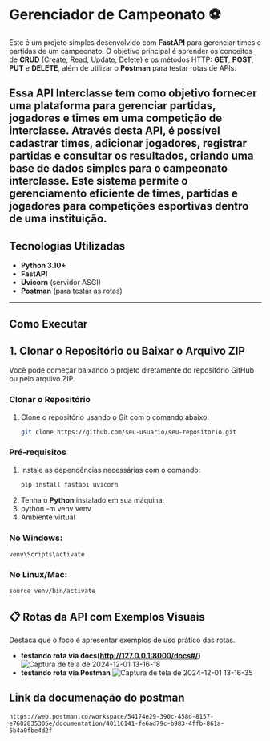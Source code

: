 # Gerenciador de Campeonato :soccer:

Este é um projeto simples desenvolvido com **FastAPI** para gerenciar times e partidas de um campeonato. O objetivo principal é aprender os conceitos de **CRUD** (Create, Read, Update, Delete) e os métodos HTTP: **GET**, **POST**, **PUT** e **DELETE**, além de utilizar o **Postman** para testar rotas de APIs.  

Essa API Interclasse tem como objetivo fornecer uma plataforma para gerenciar partidas, jogadores e times em uma competição de interclasse. Através desta API, é possível cadastrar times, adicionar jogadores, registrar partidas e consultar os resultados, criando uma base de dados simples para o campeonato interclasse. Este sistema permite o gerenciamento eficiente de times, partidas e jogadores para competições esportivas dentro de uma instituição.
---

## Tecnologias Utilizadas  
- **Python 3.10+**  
- **FastAPI**  
- **Uvicorn** (servidor ASGI)  
- **Postman** (para testar as rotas)  

---

## Como Executar  
## 1. Clonar o Repositório ou Baixar o Arquivo ZIP

Você pode começar baixando o projeto diretamente do repositório GitHub ou pelo arquivo ZIP.

### Clonar o Repositório

1. Clone o repositório usando o Git com o comando abaixo:
   ```bash
   git clone https://github.com/seu-usuario/seu-repositorio.git
   
### Pré-requisitos  

1. Instale as dependências necessárias com o comando:  
   ```bash
   pip install fastapi uvicorn
   ```
2. Tenha o **Python** instalado em sua máquina.
3. python -m venv venv
4. Ambiente virtual

### No Windows:
```
venv\Scripts\activate
```
### No Linux/Mac:
```
source venv/bin/activate
```
   
## 📋 Rotas da API com Exemplos Visuais
Destaca que o foco é apresentar exemplos de uso prático das rotas.

- **testando rota via docs(http://127.0.0.1:8000/docs#/)**
![Captura de tela de 2024-12-01 13-16-18](https://github.com/user-attachments/assets/278e0b95-c753-4e72-8271-2413204cd816)
- **testando rota via Postman**
![Captura de tela de 2024-12-01 13-16-35](https://github.com/user-attachments/assets/014822d0-2c7d-4efc-b34d-3e98ae719b51)


## Link da documenação do postman
```
https://web.postman.co/workspace/54174e29-390c-458d-8157-e7602835305e/documentation/40116141-fe6ad79c-b983-4ffb-861a-5b4a0fbe4d2f
```

